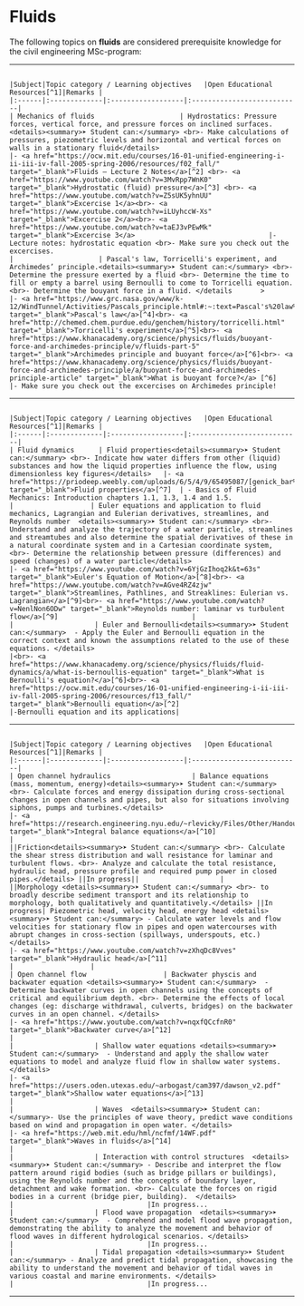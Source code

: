 # Fluids

The following topics on **fluids** are considered prerequisite knowledge for the civil engineering MSc-program:

---

```{dropdown} Mechanics of fluids

|Subject|Topic category / Learning objectives   |Open Educational Resources[^1]|Remarks |
|:------|:-------------|:------------------|:---------------------------|
| Mechanics of fluids                     | Hydrostatics: Pressure forces, vertical force, and pressure forces on inclined surfaces. <details><summary>➤ Student can:</summary> <br>- Make calculations of pressures, piezometric levels and horizontal and vertical forces on walls in a stationary fluid</details>                                                                                                            |- <a href="https://ocw.mit.edu/courses/16-01-unified-engineering-i-ii-iii-iv-fall-2005-spring-2006/resources/f02_fall/" target="_blank">Fluids – Lecture 2 Notes</a>[^2] <br>- <a href="https://www.youtube.com/watch?v=3MvRpp7WnK0" target="_blank">Hydrostatic (fluid) pressure</a>[^3] <br>- <a href="https://www.youtube.com/watch?v=Z5sUK5yhnUU" target="_blank">Excercise 1</a><br>- <a href="https://www.youtube.com/watch?v=iLUyhccW-Xs" target="_blank">Excercise 2</a><br>- <a href="https://www.youtube.com/watch?v=taEJ3vPEwMk" target="_blank">Excercise 3</a>                                 |-Lecture notes: hydrostatic equation <br>- Make sure you check out the excercises.
|                     | Pascal's law, Torricelli's experiment, and Archimedes’ principle.<details><summary>➤ Student can:</summary> <br>- Determine the pressure exerted by a fluid <br>- Determine the time to fill or empty a barrel using Bernoulli to come to Torricelli equation.<br>- Determine the bouyant force in a fluid. </details       >                                                                                                     |- <a href="https://www.grc.nasa.gov/www/k-12/WindTunnel/Activities/Pascals_principle.html#:~:text=Pascal's%20law%20states%20that%20when,other%20point%20in%20the%20container." target="_blank">Pascal's law</a>[^4]<br>- <a href="http://chemed.chem.purdue.edu/genchem/history/torricelli.html" target="_blank">Torricelli's experiment</a>[^5]<br>- <a href="https://www.khanacademy.org/science/physics/fluids/buoyant-force-and-archimedes-principle/v/fluids-part-5" target="_blank">Archimedes principle and buoyant force</a>[^6]<br>- <a href="https://www.khanacademy.org/science/physics/fluids/buoyant-force-and-archimedes-principle/a/buoyant-force-and-archimedes-principle-article" target="_blank">What is buoyant force?</a> [^6]                                |- Make sure you check out the excercises on Archimedes principle!
```

---

```{dropdown} Fluid dynamics

|Subject|Topic category / Learning objectives   |Open Educational Resources[^1]|Remarks |
|:------|:-------------|:------------------|:---------------------------|
| Fluid dynamics      | Fluid properties<details><summary>➤ Student can:</summary> <br>- Indicate how water differs from other (liquid) substances and how the liquid properties influence the flow, using dimensionless key figures</details>   |- <a href="https://priodeep.weebly.com/uploads/6/5/4/9/65495087/[genick_bar%E2%80%93meir]_basics_of_fluid_mechanics_bookzz.org_.pdf" target="_blank">Fluid properties</a>[^7]  | - Basics of Fluid Mechanics: Introduction chapters 1.1, 1.3, 1.4 and 1.5.
|                   | Euler equations and application to fluid mechanics, Lagrangian and Eulerian derivatives, streamlines, and Reynolds number  <details><summary>➤ Student can:</summary> <br>- Understand and analyze the trajectory of a water particle, streamlines and streamtubes and also determine the spatial derivatives of these in a natural coordinate system and in a Cartesian coordinate system, <br>- Determine the relationship between pressure (differences) and speed (changes) of a water particle</details>                                                                                                            |- <a href="https://www.youtube.com/watch?v=6YjGzIhoq2k&t=63s" target="_blank">Euler's Equation of Motion</a>[^8]<br>- <a href="https://www.youtube.com/watch?v=AGve4RZ4zjw" target="_blank">Streamlines, Pathlines, and Streaklines: Eulerian vs. Lagrangian</a>[^9]<br>- <a href="https://www.youtube.com/watch?v=NenlNon6ODw" target="_blank">Reynolds number: laminar vs turbulent flow</a>[^9]                                 |
|                    | Euler and Bernoulli<details><summary>➤ Student can:</summary>  - Apply the Euler and Bernoulli equation in the correct context and known the assumptions related to the use of these equations. </details>                                                                                                            |<br>- <a href="https://www.khanacademy.org/science/physics/fluids/fluid-dynamics/a/what-is-bernoullis-equation" target="_blank">What is Bernoulli's equation?</a>[^6]<br>- <a href="https://ocw.mit.edu/courses/16-01-unified-engineering-i-ii-iii-iv-fall-2005-spring-2006/resources/f13_fall/" target="_blank">Bernoulli equation</a>[^2]                                |-Bernoulli equation and its applications|
```
---

```{dropdown} Open channels

|Subject|Topic category / Learning objectives   |Open Educational Resources[^1]|Remarks |
|:------|:-------------|:------------------|:---------------------------|
| Open channel hydraulics                    | Balance equations (mass, momentum, energy)<details><summary>➤ Student can:</summary> <br>- Calculate forces and energy dissipation during cross-sectional changes in open channels and pipes, but also for situations involving siphons, pumps and turbines.</details>                                                                                                            |- <a href="https://research.engineering.nyu.edu/~rlevicky/Files/Other/Handout5_6333.pdf" target="_blank">Integral balance equations</a>[^10]                                |
||Friction<details><summary>➤ Student can:</summary> <br>- Calculate the shear stress distribution and wall resistance for laminar and turbulent flows. <br>- Analyze and calculate the total resistance, hydraulic head, pressure profile and required pump power in closed pipes.</details> ||In progress||                    |
||Morphology <details><summary>➤ Student can:</summary> <br>- to broadly describe sediment transport and its relationship to morphology, both qualitatively and quantitatively.</details> ||In progress| Piezometric head, velocity head, energy head <details><summary>➤ Student can:</summary> - Calculate water levels and flow velocities for stationary flow in pipes and open watercourses with abrupt changes in cross-section (spillways, underspouts, etc.) </details>                                                                                                           |- <a href="https://www.youtube.com/watch?v=zXhqDc8Vves" target="_blank">Hydraulic head</a>[^11]                               |                   |
| Open channel flow                   | Backwater physcis and backwater equation <details><summary>➤ Student can:</summary>  - Determine backwater curves in open channels using the concepts of critical and equilibrium depth. <br>- Determine the effects of local changes (eg: discharge withdrawal, culverts, bridges) on the backwater curves in an open channel. </details>                                                                                                           |- <a href="https://www.youtube.com/watch?v=nqxfQCcfnR0" target="_blank">Backwater curve</a>[^12]                                |
|                    | Shallow water equations <details><summary>➤ Student can:</summary>  - Understand and apply the shallow water equations to model and analyze fluid flow in shallow water systems. </details>                                                                                                           |- <a href="https://users.oden.utexas.edu/~arbogast/cam397/dawson_v2.pdf" target="_blank">Shallow water equations</a>[^13]                                |
|                    | Waves  <details><summary>➤ Student can:</summary>- Use the principles of wave theory, predict wave conditions based on wind and propagation in open water. </details>                                                                                                          |- <a href="https://web.mit.edu/hml/ncfmf/14WF.pdf" target="_blank">Waves in fluids</a>[^14]                                 |
|                    | Interaction with control structures  <details><summary>➤ Student can:</summary> - Describe and interpret the flow pattern around rigid bodies (such as bridge pillars or buildings), using the Reynolds number and the concepts of boundary layer, detachment and wake formation. <br>- Calculate the forces on rigid bodies in a current (bridge pier, building).  </details>                                                                                                         |                                 |In progress...
|                    | Flood wave propagation  <details><summary>➤ Student can:</summary>  - Comprehend and model flood wave propagation, demonstrating the ability to analyze the movement and behavior of flood waves in different hydrological scenarios. </details>                                                                                                         |                                 |In progress...
|                    | Tidal propagation <details><summary>➤ Student can:</summary> - Analyze and predict tidal propagation, showcasing the ability to understand the movement and behavior of tidal waves in various coastal and marine environments. </details>                                                                                                         |                                 |In progress...
```

--- 

[^1]: This is an experimental Jupyter Book, part of an educational research project, made by staff and MSc students of TU Delft. The first three columns with required prior knowledge were defined by the admission committee Civil Engineering. The final column with Open Educational Resources (OER) is experimental. This OER materials are provided as a service. Although we did our best to collect OER that reflect the required knowledge as good as possible, based on surveys among students and discussion with staff members, unfortunately we can not give a guarantee that the quality of all material is good. Suggestions are welcome via [email](mailto:h.r.schipper@tudelft.nl?subject=pre-for-cem-suggestions)
[^2]: MIT Open Courseware. (2005). Lecture 2 notes Fluid mechanics.
[^3]: Less boring lectures. (2021). Engineering mechanics lecture videos.
[^4]: Hodanbosi, C. (1996). Pascal's principle and hydraulics. NASA.
[^5]: Notes from Purdue University.
[^6]: Khan Academy (2023). Fluids online course.
[^7]: Bar-Meir, G. (2010). Basics of Fluid Mechanics. USA.
[^8]: MECH Tech . (2018). Fluid mechanics lecture videos.
[^9]: Less boring lectures. (2021). Fluid mechanics lecture videos.
[^10]: CBE 6333 Levicky, R. (-). Integral (Macroscopic) balance equations.
[^11]: Dane andersen lecture videos (2017).
[^12]: Civilian Thoughts (2020). Applied hydraulic engineering lecture videos.
[^13]: Dawson, C., Mirabito, C. (2008). Shallow water equations lecture slides. University of Texas at Austin.
[^14]: Bryson, A. (1972). Film notes for waves in fluids. National Committee for Fluid Mechanics Films no. 21611.
